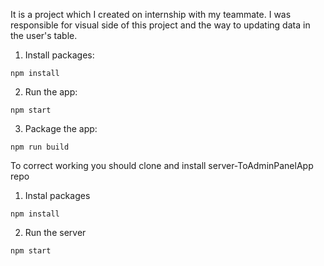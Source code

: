 
It is a project which I created on internship with my teammate. I was responsible for visual side of this project and the way to updating data in the user's table.

1. Install packages:

```
npm install
```

2. Run the app:

```
npm start
```

3. Package the app:

```
npm run build
```

To correct working you should clone and install server-ToAdminPanelApp repo

1. Instal packages
```
npm install
```
2. Run the server
```
npm start
```
